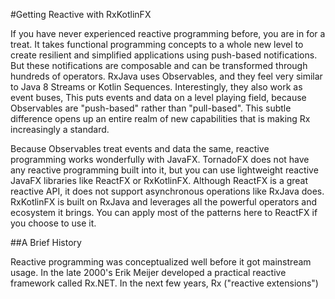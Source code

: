 #Getting Reactive with RxKotlinFX

If you have never experienced reactive programming before, you are in for a treat. It takes functional programming concepts to a whole new level to create resilient and simplified applications using push-based notifications. But these notifications are composable and can be transformed through hundreds of operators. RxJava uses Observables, and they feel very similar to Java 8 Streams or Kotlin Sequences. Interestingly, they also work as event buses, This puts events and data on a level playing field, because Observables are "push-based" rather than "pull-based". This subtle difference opens up an entire realm of new capabilities that is making Rx increasingly a standard.

Because Observables treat events and data the same, reactive programming works wonderfully with JavaFX. TornadoFX does not have any reactive programming built into it, but you can use lightweight reactive JavaFX libraries like ReactFX or RxKotlinFX. Although ReactFX is a great reactive API, it does not support asynchronous operations like RxJava does. RxKotlinFX is built on RxJava and leverages all the powerful operators and ecosystem it brings. You can apply most of the patterns here to ReactFX if you choose to use it. 

##A Brief History

Reactive programming was conceptualized  well before it got mainstream usage. In the late 2000's Erik Meijer developed a practical reactive framework called Rx.NET. In the next few years, Rx ("reactive extensions") 